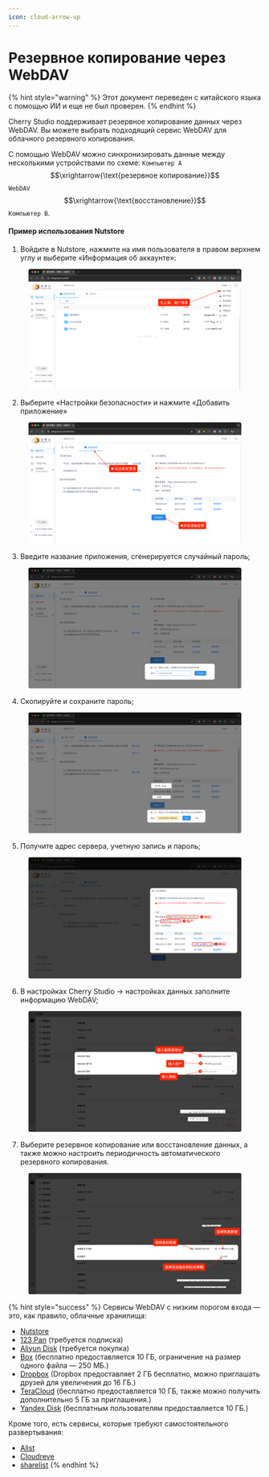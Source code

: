 ```yaml
---
icon: cloud-arrow-up
---
```

# Резервное копирование через WebDAV


{% hint style="warning" %}
Этот документ переведен с китайского языка с помощью ИИ и еще не был проверен.
{% endhint %}




Cherry Studio поддерживает резервное копирование данных через WebDAV. Вы можете выбрать подходящий сервис WebDAV для облачного резервного копирования.

С помощью WebDAV можно синхронизировать данные между несколькими устройствами по схеме: `Компьютер A` $$\xrightarrow{\text{резервное копирование}}$$ `WebDAV` $$\xrightarrow{\text{восстановление}}$$ `Компьютер B`.

#### Пример использования Nutstore

1. Войдите в Nutstore, нажмите на имя пользователя в правом верхнем углу и выберите «Информация об аккаунте»:

<figure><img src="../../../.gitbook/assets/image (39).png" alt=""><figcaption></figcaption></figure>

2. Выберите «Настройки безопасности» и нажмите «Добавить приложение»

<figure><img src="../../../.gitbook/assets/image (40).png" alt=""><figcaption></figcaption></figure>

3. Введите название приложения, сгенерируется случайный пароль;

<figure><img src="../../../.gitbook/assets/image (41).png" alt=""><figcaption></figcaption></figure>

4. Скопируйте и сохраните пароль;

<figure><img src="../../../.gitbook/assets/image (42).png" alt=""><figcaption></figcaption></figure>

5. Получите адрес сервера, учетную запись и пароль;

<figure><img src="../../../.gitbook/assets/image (43).png" alt=""><figcaption></figcaption></figure>

6. В настройках Cherry Studio → настройках данных заполните информацию WebDAV;

<figure><img src="../../../.gitbook/assets/image (48).png" alt=""><figcaption></figcaption></figure>

7. Выберите резервное копирование или восстановление данных, а также можно настроить периодичность автоматического резервного копирования.

<figure><img src="../../../.gitbook/assets/image (47).png" alt=""><figcaption></figcaption></figure>

{% hint style="success" %}
Сервисы WebDAV с низким порогом входа — это, как правило, облачные хранилища:

- [Nutstore](https://www.jianguoyun.com/)
- [123 Pan](https://www.123pan.com/) (требуется подписка)
- [Aliyun Disk](https://www.alipan.com/) (требуется покупка)
- [Box](https://www.box.com/) (бесплатно предоставляется 10 ГБ, ограничение на размер одного файла — 250 МБ.)
- [Dropbox](https://www.dropbox.com/) (Dropbox предоставляет 2 ГБ бесплатно, можно приглашать друзей для увеличения до 16 ГБ.)
- [TeraCloud](https://teracloud.jp/en/) (бесплатно предоставляется 10 ГБ, также можно получить дополнительно 5 ГБ за приглашения.)
- [Yandex Disk](https://disk.yandex.com/) (бесплатным пользователям предоставляется 10 ГБ.)

Кроме того, есть сервисы, которые требуют самостоятельного развертывания:

- [Alist](https://alist.nn.ci/zh/)
- [Cloudreve](https://cloudreve.org/)
- [sharelist](https://github.com/reruin/sharelist)
{% endhint %}